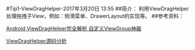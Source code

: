 #Tip1-ViewDragHelper-2017年3月20日 13:55
##简介：
利用ViewDragHelper处理拖拽子View，例如：侧滑菜单、DrawerLayout的实现等。
##参考资料：

[Android ViewDragHelper完全解析 自定义ViewGroup神器](http://blog.csdn.net/lmj623565791/article/details/46858663)

[ViewDragHelper源码分析](https://github.com/LittleFriendsGroup/AndroidSdkSourceAnalysis/blob/master/article/ViewDragHelper%E6%BA%90%E7%A0%81%E5%88%86%E6%9E%90.md)
